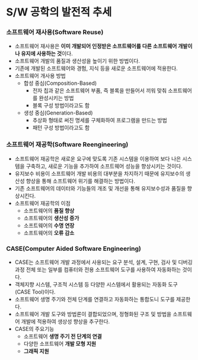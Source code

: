 # S/W 공학의 발전적 추세

### 소프트웨어 재사용(Software Reuse)

- 소프트웨어 재사용은 **이미 개발되어 인정받은 소프트웨어를 다른 소프트웨어 개발이나 유지에 사용하는 것**이다.
- 소프트웨어 개발의 품질과 생산성을 높이기 위한 방법이다.
- 기존에 개발된 소프트웨어와 경험, 지식 등을 새로운 소프트웨어에 적용한다.
- 소프트웨어 개사용 방법
    - 합성 중심(Composition-Based)
        - 전자 칩과 같은 소프트웨어 부품, 즉 블록을 만들어서 끼워 맞춰 소프트웨어를 완성시키는 방법
        - 블록 구성 방법이라고도 함
    - 생성 중심(Generation-Based)
        - 추상화 형태로 써진 명세를 구체화하여 프로그램을 만드는 방법
        - 패턴 구성 방법이라고도 함

### 소프트웨어 재공학(Software Reengineering)

- 소프트웨어 재공학은 새로운 요구에 맞도록 기존 시스템을 이용하여 보다 나은 시스템을 구축하고, 새로운 기능을 추가하여 소프트웨어 성능을 향상시키는 것이다.
- 유지보수 비용이 소프트웨어 개발 비용의 대부분을 차지하기 때문에 유지보수의 생산성 향상을 통해 소프트웨어 위기를 해결하는 방법이다.
- 기존 소프트웨어의 데이터와 기능들의 개조 및 개선을 통해 유지보수성과 품질을 향상시킨다.
- 소프트웨어 재공학의 이점
    - 소프트웨어의 **품질 향상**
    - 소프트웨어의 **생산성 증가**
    - 소프트웨어의 **수명 연장**
    - 소프트웨어의 **오류 감소**

### CASE(Computer Aided Software Engineering)

- CASE는 소프트웨어 개발 과정에서 사용되는 요구 분석, 설계, 구현, 검사 및 디버깅 과정 전체 또는 일부를 컴퓨터와 전용 소프트웨어 도구를 사용하여 자동화하는 것이다.
- 객체지향 시스템, 구조적 시스템 등 다양한 시스템에서 활용되는 자동화 도구(CASE Tool)이다.
- 소프트웨어 생명 주기와 전체 단계를 연결하고 자동화하는 통합도니 도구를 제공한다.
- 소프트웨어 개발 도구와 방법론이 결합되었으며, 정형화된 구조 및 방법을 소프트웨어 개발에 적용하여 생상성 향상을 추구한다.
- CASE의 주요기능
    - 소프트웨어 **생명 주기 전 단계의 연결**
    - 다양한 소프트웨어 **개발 모형 지원**
    - **그래픽 지원**
